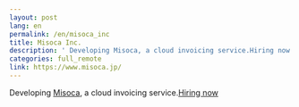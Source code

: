 ```yaml
---
layout: post
lang: en
permalink: /en/misoca_inc
title: Misoca Inc.
description: ' Developing Misoca, a cloud invoicing service.Hiring now '
categories: full_remote
link: https://www.misoca.jp/
---
```


<p>Developing <a href="https://www.misoca.jp/">Misoca</a>, a cloud invoicing service.<a href="https://recruit.misoca.jp/">Hiring now</a></p>

